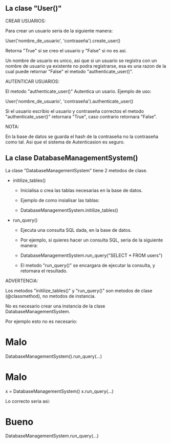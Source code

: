

## La clase "User()" ##

CREAR USUARIOS:

Para crear un usuario seria de la siguiente manera:

User('nombre_de_usuario', 'contraseña').create_user()

Retorna "True" si se creo el usuario y "False" si no es asi.

Un nombre de usuario es unico, asi que si un usuario se registra 
con un nombre de usuario ya existente no podra registrarse, esa
es una razon de la cual puede retornar "False" el metodo "authenticate_user()".

AUTENTICAR USUARIOS:

El metodo "authenticate_user()" Autentica un usario. Ejemplo de uso:

User('nombre_de_usuario', 'contraseña').authenticate_user()

Si el usuario escribio el usuario y contraseña correctos el metodo "authenticate_user()"
retornara "True", caso contrario retornara "False".

NOTA:

En la base de datos se guarda el hash de la contraseña no la contraseña como tal.
Asi que el sistema de Autenticasion es seguro.


## La clase DatabaseManagementSystem() ##

La clase "DatabaseManagementSystem" tiene 2 metodos de clase.

- initilize_tables()
    - Inicialisa o crea las tablas necesarias en la base de datos.

    - Ejemplo de como insialisar las tablas:

    - DatabaseManagementSystem.initilize_tables()

- run_query()
    - Ejecuta una consulta SQL dada, en la base de datos.

    - Por ejemplo, si quieres hacer un consulta SQL, seria de la siguiente manera:

    - DatabaseManagementSystem.run_query("SELECT * FROM users")

    - El metodo "run_query()" se encargara de ejecutar la consulta, y retornara el resultado.

ADVERTENCIA: 

Los metodos "initilize_tables()" y "run_query()" son metodos de 
clase (@classmethod), no metodos de instancia.

No es necesario crear una instancia de la clase DatabaseManagementSystem.

Por ejemplo esto no es necesario:

# Malo
DatabaseManagementSystem().run_query(...)

# Malo 
x = DatabaseManagementSystem()
x.run_query(...)

Lo correcto seria asi:

# Bueno
DatabaseManagementSystem.run_query(...)

